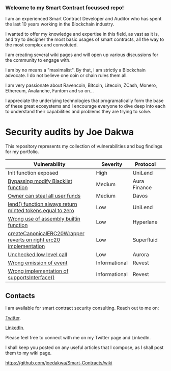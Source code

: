 ### Welcome to my Smart Contract focussed repo!

I am an experienced Smart Contract Developer and Auditor who has spent the last 10 years working in the Blockchain industry. 

I wanted to offer my knowledge and expertise in this field, as vast as it is, and try to decipher the most basic usages of smart contracts, all the way to the most complex and convoluted. 

I am creating several wiki pages and will open up various discussions for the community to engage with.

I am by no means a "maximalist". By that, I am strictly a Blockchain advocate. I do not believe one coin or chain rules them all.

I am very passionate about Ravencoin, Bitcoin, Litecoin, ZCash, Monero, Ethereum, Avalanche, Fantom and so on...

I appreciate the underlying technologies that programatically form the base of these great ecosystems and I encourage everyone to dive deep into each to understand their capabilities and problems they are trying to solve.

# Security audits by Joe Dakwa

This repository represents my collection of vulnerabilities and bug findings for my portfolio.

| Vulnerability                                                                                                                                             | Severity      | Protocol     |          |
| --------------------------------------------------------------------------------------------------------------------------------------------------------- | ------------- | ------------ | -------- |
| Init function exposed                                                                     | High          | UniLend      
| [Bypassing modify Blacklist function](Immunefi/README.md#bypassing-modify-blacklist-function)                                                             | Medium        | Aura Finance |  
| [Owner can steal all user funds](Immunefi/README.md#owner-can-steal-all-user-funds)                                                                       | Medium        | Davos        |  |
| [lend() function always return minted tokens equal to zero](Immunefi/README.md#lend-function-always-return-minted-tokens-equal-to-zero)                   | Low           | UniLend      |  |
| [Wrong use of assembly builtin function](Immunefi/README.md#wrong-use-of-assembly-builtin-function)                                                       | Low           | Hyperlane    |  |
| [createCanonicalERC20Wrapper reverts on right erc20 implementation](Immunefi/README.md#createcanonicalerc20wrapper-reverts-on-right-erc20-implementation) | Low           | Superfluid   |  |
| [Unchecked low level call](Immunefi/README.md#unchecked-low-level-call)                                                                                   | Low           | Aurora       |  |
| [Wrong emission of event](Immunefi/README.md#wrong-emission-of-event)                                                                                     | Informational | Revest       |  |
| [Wrong implementation of supportsInterface()](Immunefi/README.md#wrong-implementation-of-supportsinterface)                                               | Informational | Revest       |  |

## Contacts

I am available for smart contract security consulting. Reach out to me on:

[Twitter](https://mobile.twitter.com/golanger85).

[LinkedIn](https://uk.linkedin.com/in/joe-dakwa-92716065).

Please feel free to connect with me on my Twitter page and LinkedIn. 


I shall keep you posted on any useful articles that I compose, as I shall post them to my wiki page.

https://github.com/joedakwa/Smart-Contracts/wiki
